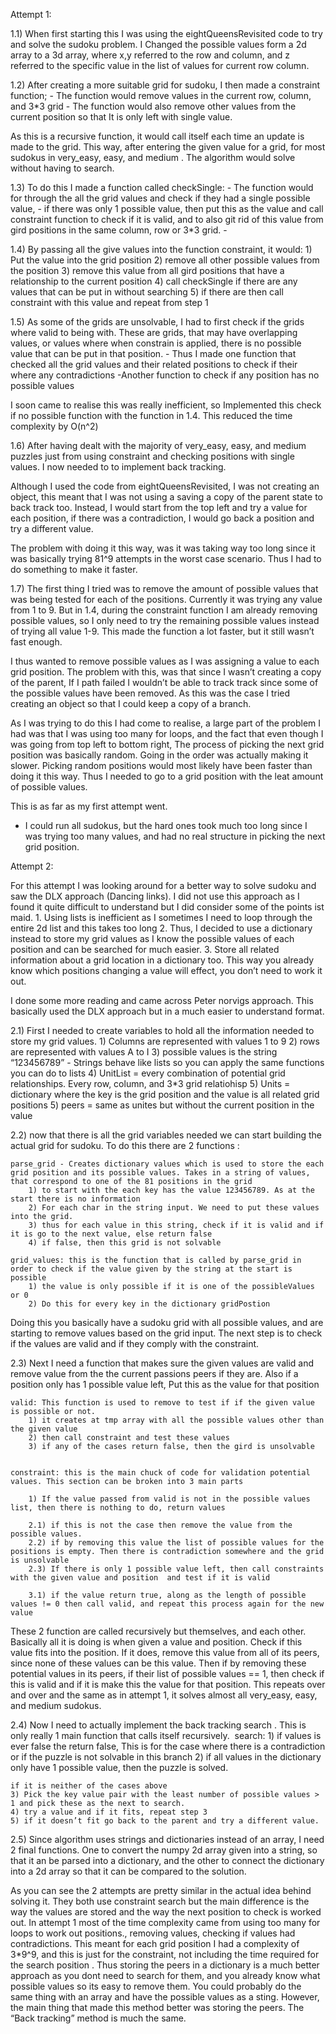 Attempt 1:

1.1) When first starting this I was using the eightQueensRevisited code to try and solve the sudoku problem. I Changed the possible values form a 2d array to a 3d array, where x,y referred to the row and column, and z referred to the specific value in the list of values for current row column.

1.2) After creating a more suitable grid for sudoku, I then made a constraint function;
	- The function would remove values in the current row, column, and 3*3 grid
	- The function would also remove other values from the current position so that It is only left with single value.

As this is a recursive function, it would call itself each time an update is made to the grid. This way, after entering the given value for a grid, for most sudokus in very_easy, easy, and medium . The algorithm would solve without having to search.

1.3) To do this I made a function called checkSingle:
	- The function would for through the all the grid values and check if they had a single possible value,
	- if there was only 1 possible value, then put this as the value and call constraint function to check if it is valid, and to also git rid of this value from gird positions in the same column, row or 3*3 grid.
	-

1.4) By passing all the give values into the function constraint, it would:
	1) Put the value into the grid position
	2) remove all other possible values from the position
	3) remove this value from all gird positions that have a relationship to the current position
	4) call checkSingle if there are any values that can be put in without searching
	5) if there are then call constraint with this value and repeat from step 1

1.5) As some of the grids are unsolvable, I had to first check if the grids where valid to being with. These are grids, that may have overlapping values, or values where when constrain is applied, there is no possible value that can be put in that position.
	- Thus I made one function that checked all the grid values and their related positions to check if their where any contradictions
	-Another function to check if any position has no possible values

I soon came to realise this was really inefficient, so Implemented this check if no possible function with the function in 1.4. This reduced the time complexity by O(n^2)

1.6) After having dealt with the majority of very_easy, easy, and medium puzzles just from using constraint and checking positions with single values. I now needed to to implement back tracking.

Although I used the code from eightQueensRevisited, I was not creating an object, this meant that I was not using a saving a copy of the parent state to back track too. Instead, I would start from the top left and try a value for each position, if there was a contradiction, I would go back a position and try a different value.


The problem with doing it this way, was it was taking way too long since it was basically trying 81^9 attempts in the worst case scenario. Thus I had to do something to make it faster.

1.7) The first thing I tried was to remove the amount of possible values that was being tested for each of the positions. Currently it was trying any value from 1 to 9. But in 1.4, during the constraint function I am already removing possible values, so I only need to try the remaining possible values instead of trying all value 1-9. This made the function a lot faster, but it still wasn’t fast enough.

I thus wanted to remove possible values as I was assigning a value to each grid position. The problem with this, was that since I wasn’t creating a copy of the parent, If I path failed I wouldn’t be able to track track since some of the possible values  have been removed. As this was the case I tried creating an object so that I could keep a copy of a branch.

As I was trying to do this I had come to realise, a large part of the problem I had was that I was using too many for loops, and the fact that even though I was going from top left to bottom right, The process of picking the next grid position was basically random.  Going in the order was actually making it slower. Picking random positions would most likely have been faster than doing it this way. Thus I needed to go to a grid position with the leat amount of possible values.

This is as far as my first attempt went.
- I could run all sudokus,  but the hard ones took much too long since I was trying too many values, and had no real structure in picking the next grid position.


Attempt 2:

For this attempt I was looking around for a better way to solve sudoku and saw the DLX approach (Dancing links). I did not use this approach as I found it quite difficult to understand but I did consider some of the points ist maid.
	1. Using lists is inefficient as I sometimes I need to loop through the entire 2d list and this takes too long
	2. Thus, I decided to use a dictionary instead to store my grid values as I know the possible values of each position and can be searched for much easier.	3. Store all related information about a grid location in a dictionary too. This way you already know which positions changing a value will effect, you don’t need to work it out.


I done some more reading and came across Peter norvigs approach. This basically used the DLX approach but in a much easier to understand format.

2.1) First I needed to create variables to hold all the information needed to store my grid values.
	1) Columns are represented with values 1 to 9
	2) rows are represented with values A to I
	3) possible values is the string “123456789” - Strings behave like lists so you can apply the same functions you can do to lists
	4) UnitList = every combination of potential grid relationships. Every row, column, and 3*3 grid relatiohisp
	5) Units = dictionary where the key is the grid position and the value is all related grid positions
	5) peers = same as unites but without the current position in the value

2.2) now that there is all the grid variables needed we can start building the actual grid for sudoku. To do this there are 2 functions :

	parse_grid - Creates dictionary values which is used to store the each grid position and its possible values. Takes in a string of values, that correspond to one of the 81 positions in the grid
		1) to start with the each key has the value 123456789. As at the start there is no information
		2) For each char in the string input. We need to put these values into the grid.
		3) thus for each value in this string, check if it is valid and if it is go to the next value, else return false
		4) if false, then this grid is not solvable

	grid_values: this is the function that is called by parse_grid in order to check if the value given by the string at the start is possible
		1) the value is only possible if it is one of the possibleValues or 0
		2) Do this for every key in the dictionary gridPostion

Doing this you basically have a sudoku grid with all possible values, and are starting to remove values based on the grid input. The next step is to check if the values are valid and if they comply with the constraint.


2.3) Next I need a function that makes sure the given values are valid and remove value from the the current passions peers if they are. Also if a position only has 1 possible value left, Put this as the value for that position

	valid: This function is used to remove to test if if the given value is possible or not.
		1) it creates at tmp array with all the possible values other than the given value
		2) then call constraint and test these values
		3) if any of the cases return false, then the gird is unsolvable


	constraint: this is the main chuck of code for validation potential values. This section can be broken into 3 main parts

		1) If the value passed from valid is not in the possible values list, then there is nothing to do, return values

		2.1) if this is not the case then remove the value from the possible values.
		2.2) if by removing this value the list of possible values for the positions is empty. Then there is contradiction somewhere and the grid is unsolvable
		2.3) If there is only 1 possible value left, then call constraints with the given value and position  and test if it is valid

		3.1) if the value return true, along as the length of possible values != 0 then call valid, and repeat this process again for the new value


These 2 function are called recursively but themselves, and each other. Basically all it is doing is when given a value and position. Check if this value fits into the position. If it does, remove this value from all of its peers, since none of these values can be this value. Then if by removing these potential values in its peers, if their list of possible values == 1, then check if this is valid and if it is make this the value for that position. This repeats over and over and the same as in attempt 1, it solves almost all very_easy, easy, and medium sudokus.



2.4) Now I need to actually implement the back tracking search . This is only really 1 main function that calls itself recursively. 
	search:
	1) if values is ever false the return false, This is for the case where there is a contradiction or if the puzzle is not solvable in this branch
	2) if all values in the dictionary only have 1 possible value, then the puzzle is solved.

	if it is neither of the cases above
	3) Pick the key value pair with the least number of possible values > 1 and pick these as the next to search.
	4) try a value and if it fits, repeat step 3
	5) if it doesn’t fit go back to the parent and try a different value.


2.5) Since algorithm uses strings and dictionaries instead of an array, I need 2 final functions. One to convert the numpy 2d array given into a string, so that it an be parsed into a dictionary, and the other to connect the dictionary into a 2d array so that it can be compared to the solution.


As you can see the 2 attempts are pretty similar in the actual idea behind solving it. They both use constraint search but the main difference is the way the values are stored and the way the next position to check is worked out. In attempt 1 most of the time complexity came from using too many for loops to work out positions., removing values, checking if values had contradictions. This meant for each grid position I had a complexity of 3*9^9, and this is just for the constraint, not including the time required for the search position . Thus storing the peers in a dictionary is a much better approach as you dont need to search for them, and you already know what possible values so its easy to remove them.  You could probably do the same thing with an array and have the possible values as a sting. However, the main thing that made this method better was storing the peers. The “Back tracking” method is much the same.
